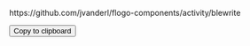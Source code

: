 <script src="https://ajax.googleapis.com/ajax/libs/jquery/1.11.1/jquery.min.js"></script>

<p id="p1">https://github.com/jvanderl/flogo-components/activity/blewrite</p>

<button onclick="copyToClipboard('#p1')">Copy to clipboard</button>

<script>function copyToClipboard(element) {
  var $temp = $("<input>");
  $("body").append($temp);
  $temp.val($(element).text()).select();
  document.execCommand("copy");
  $temp.remove();
}

//# sourceURL=pen.js
</script>
